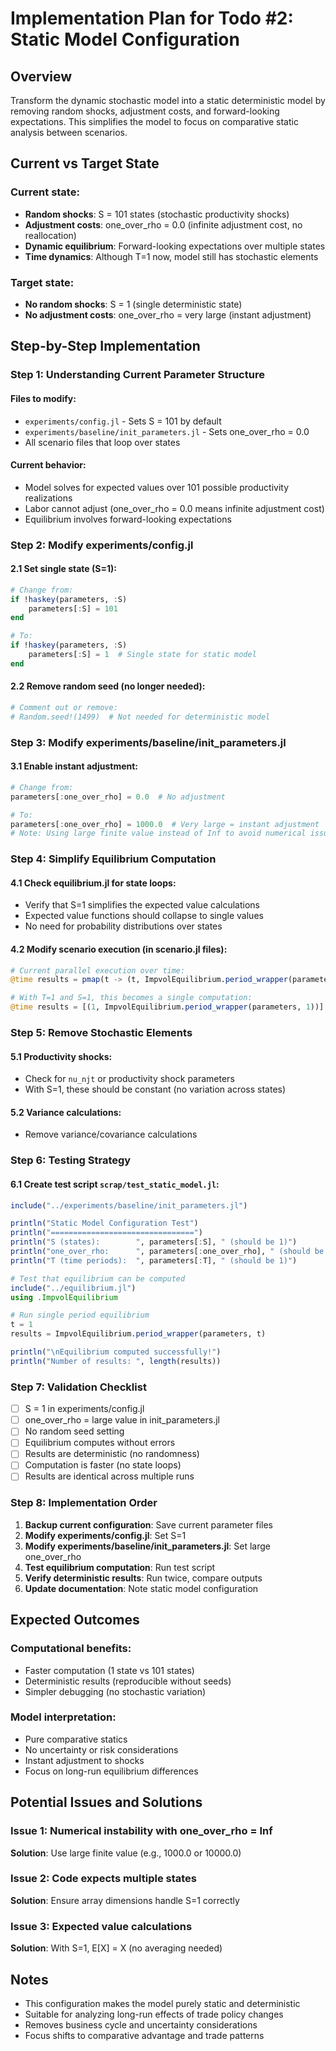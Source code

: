 # Implementation Plan for Todo #2: Static Model Configuration

## Overview
Transform the dynamic stochastic model into a static deterministic model by removing random shocks, adjustment costs, and forward-looking expectations. This simplifies the model to focus on comparative static analysis between scenarios.

## Current vs Target State

### Current state:
- **Random shocks**: S = 101 states (stochastic productivity shocks)
- **Adjustment costs**: one_over_rho = 0.0 (infinite adjustment cost, no reallocation)
- **Dynamic equilibrium**: Forward-looking expectations over multiple states
- **Time dynamics**: Although T=1 now, model still has stochastic elements

### Target state:
- **No random shocks**: S = 1 (single deterministic state)
- **No adjustment costs**: one_over_rho = very large (instant adjustment)

## Step-by-Step Implementation

### Step 1: Understanding Current Parameter Structure

#### Files to modify:
- `experiments/config.jl` - Sets S = 101 by default
- `experiments/baseline/init_parameters.jl` - Sets one_over_rho = 0.0
- All scenario files that loop over states

#### Current behavior:
- Model solves for expected values over 101 possible productivity realizations
- Labor cannot adjust (one_over_rho = 0.0 means infinite adjustment cost)
- Equilibrium involves forward-looking expectations

### Step 2: Modify experiments/config.jl

#### 2.1 Set single state (S=1):
```julia
# Change from:
if !haskey(parameters, :S)
    parameters[:S] = 101
end

# To:
if !haskey(parameters, :S)
    parameters[:S] = 1  # Single state for static model
end
```

#### 2.2 Remove random seed (no longer needed):
```julia
# Comment out or remove:
# Random.seed!(1499)  # Not needed for deterministic model
```

### Step 3: Modify experiments/baseline/init_parameters.jl

#### 3.1 Enable instant adjustment:
```julia
# Change from:
parameters[:one_over_rho] = 0.0  # No adjustment

# To:
parameters[:one_over_rho] = 1000.0  # Very large = instant adjustment
# Note: Using large finite value instead of Inf to avoid numerical issues
```

### Step 4: Simplify Equilibrium Computation

#### 4.1 Check equilibrium.jl for state loops:
- Verify that S=1 simplifies the expected value calculations
- Expected value functions should collapse to single values
- No need for probability distributions over states

#### 4.2 Modify scenario execution (in scenario.jl files):
```julia
# Current parallel execution over time:
@time results = pmap(t -> (t, ImpvolEquilibrium.period_wrapper(parameters, t)), 1:parameters[:T])

# With T=1 and S=1, this becomes a single computation:
@time results = [(1, ImpvolEquilibrium.period_wrapper(parameters, 1))]
```

### Step 5: Remove Stochastic Elements

#### 5.1 Productivity shocks:
- Check for `nu_njt` or productivity shock parameters
- With S=1, these should be constant (no variation across states)

#### 5.2 Variance calculations:
- Remove variance/covariance calculations

### Step 6: Testing Strategy

#### 6.1 Create test script `scrap/test_static_model.jl`:
```julia
include("../experiments/baseline/init_parameters.jl")

println("Static Model Configuration Test")
println("================================")
println("S (states):        ", parameters[:S], " (should be 1)")
println("one_over_rho:      ", parameters[:one_over_rho], " (should be large)")
println("T (time periods):  ", parameters[:T], " (should be 1)")

# Test that equilibrium can be computed
include("../equilibrium.jl")
using .ImpvolEquilibrium

# Run single period equilibrium
t = 1
results = ImpvolEquilibrium.period_wrapper(parameters, t)

println("\nEquilibrium computed successfully!")
println("Number of results: ", length(results))
```

### Step 7: Validation Checklist

- [ ] S = 1 in experiments/config.jl
- [ ] one_over_rho = large value in init_parameters.jl
- [ ] No random seed setting
- [ ] Equilibrium computes without errors
- [ ] Results are deterministic (no randomness)
- [ ] Computation is faster (no state loops)
- [ ] Results are identical across multiple runs

### Step 8: Implementation Order

1. **Backup current configuration**: Save current parameter files
2. **Modify experiments/config.jl**: Set S=1
3. **Modify experiments/baseline/init_parameters.jl**: Set large one_over_rho
4. **Test equilibrium computation**: Run test script
5. **Verify deterministic results**: Run twice, compare outputs
6. **Update documentation**: Note static model configuration

## Expected Outcomes

### Computational benefits:
- Faster computation (1 state vs 101 states)
- Deterministic results (reproducible without seeds)
- Simpler debugging (no stochastic variation)

### Model interpretation:
- Pure comparative statics
- No uncertainty or risk considerations
- Instant adjustment to shocks
- Focus on long-run equilibrium differences

## Potential Issues and Solutions

### Issue 1: Numerical instability with one_over_rho = Inf
**Solution**: Use large finite value (e.g., 1000.0 or 10000.0)

### Issue 2: Code expects multiple states
**Solution**: Ensure array dimensions handle S=1 correctly

### Issue 3: Expected value calculations
**Solution**: With S=1, E[X] = X (no averaging needed)

## Notes

- This configuration makes the model purely static and deterministic
- Suitable for analyzing long-run effects of trade policy changes
- Removes business cycle and uncertainty considerations
- Focus shifts to comparative advantage and trade patterns
